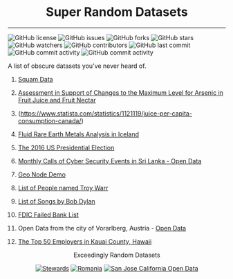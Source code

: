 #
<div align= "center">
<h1>Super Random Datasets
</h1>
</div>

---

![GitHub license](https://img.shields.io/github/license/grahamwaters/super-random-datasets?style=for-the-badge)
![GitHub issues](https://img.shields.io/github/issues/grahamwaters/super-random-datasets?style=for-the-badge)
![GitHub forks](https://img.shields.io/github/forks/grahamwaters/super-random-datasets?style=for-the-badge)
![GitHub stars](https://img.shields.io/github/stars/grahamwaters/super-random-datasets?style=for-the-badge)
![GitHub watchers](https://img.shields.io/github/watchers/grahamwaters/super-random-datasets?style=for-the-badge)
![GitHub contributors](https://img.shields.io/github/contributors/grahamwaters/super-random-datasets?style=for-the-badge)
![GitHub last commit](https://img.shields.io/github/last-commit/grahamwaters/super-random-datasets?style=for-the-badge)
![GitHub commit activity](https://img.shields.io/github/commit-activity/m/grahamwaters/super-random-datasets?style=for-the-badge)
![GitHub commit activity](https://img.shields.io/github/commit-activity/y/grahamwaters/super-random-datasets?style=for-the-badge)


A list of obscure datasets you've never heard of.

1. [Squam Data](https://www.star.nesdis.noaa.gov/socd/sst/squam/)

2. [Assessment in Support of Changes to the Maximum Level for Arsenic in Fruit Juice and Fruit Nectar](https://open.canada.ca/data/en/dataset/36868800-ca97-4dd8-8891-78ab54ee23bc)

3. (https://www.statista.com/statistics/1121119/juice-per-capita-consumption-canada/)

4. [Fluid Rare Earth Metals Analysis in Iceland](https://data.world/us-doe-gov/9b6b1274-a90d-44b4-9144-dcb3a3026290)

5. [The 2016 US Presidential Election](https://www.kaggle.com/benhamner/2016-us-election)
6. [Monthly Calls of Cyber Security Events in Sri Lanka - Open Data](https://data.gov.lk/dataset/monthly-total-calls-received-gic-2021)
7. [Geo Node Demo](https://stable.demo.geonode.org/#/)
8. [List of People named Troy Warr](https://data.world/troy/list-of-people-named-troy-warr)
9. [List of Songs by Bob Dylan](https://data.world/sya/songs-written-by-bob-dylan)
10. [FDIC Failed Bank List](https://catalog.data.gov/dataset/fdic-failed-bank-list)

11. Open Data from the city of Vorarlberg, Austria - [Open Data](http://data.vorarlberg.gv.at/)
12. [The Top 50 Employers in Kauai County, Hawaii](https://opendata.hawaii.gov/dataset/top-50-employers-kauai-county)


<div align="center">

Exceedingly Random Datasets

[![Stewards](https://img.shields.io/badge/stewards_elections-yellow)]([./specific_topics/procedural_programming.md](https://meta.wikimedia.org/wiki/Special:MyLanguage/Stewards/Elections_202))
[![Romania](https://img.shields.io/badge/Romania-red)](https://data.gov.ro/)
[![San Jose California Open Data](https://img.shields.io/badge/San_Jose_CA-lightgreen)](https://data.sanjoseca.gov/)

</div>